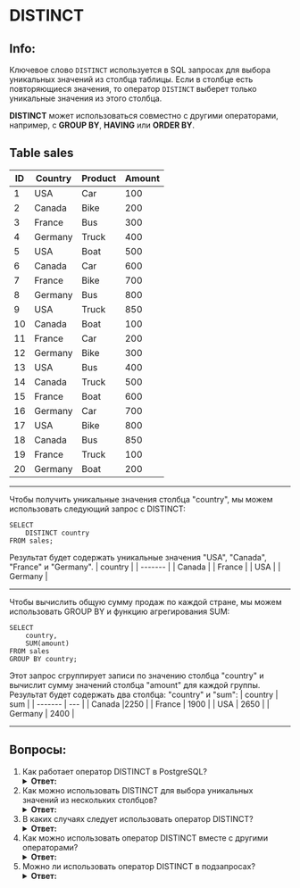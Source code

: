 # DISTINCT

## Info:
Ключевое слово `DISTINCT` используется в SQL запросах для выбора уникальных значений из столбца таблицы. Если в столбце есть повторяющиеся значения, то оператор `DISTINCT` выберет только уникальные значения из этого столбца.


**DISTINCT** может использоваться совместно с другими операторами, например, с **GROUP BY**, **HAVING** или **ORDER BY**.


## Table sales
| ID | Country | Product | Amount | 
| -- | ------- | ------- | ------ | 
| 1  | USA | Car | 100 | 
| 2  | Canada | Bike | 200 | 
| 3  | France | Bus | 300 | 
| 4  | Germany | Truck | 400 | 
| 5  | USA | Boat | 500 | 
| 6  | Canada | Car | 600 | 
| 7  | France | Bike | 700 | 
| 8  | Germany | Bus | 800 | 
| 9  | USA | Truck | 850 | 
| 10  | Canada | Boat | 100 | 
| 11 | France | Car | 200 | 
| 12  | Germany | Bike | 300 | 
| 13  | USA | Bus | 400 | 
| 14  | Canada | Truck | 500 | 
| 15  | France | Boat | 600 | 
| 16  | Germany | Car | 700 | 
| 17  | USA | Bike | 800 | 
| 18  | Canada | Bus | 850 | 
| 19  | France | Truck | 100 | 
| 20  | Germany | Boat | 200 | 

---

Чтобы получить уникальные значения столбца "country", мы можем использовать следующий запрос с DISTINCT:
```postgresql
SELECT 
    DISTINCT country 
FROM sales;
```

Результат будет содержать уникальные значения "USA", "Canada", "France" и "Germany".
| country | 
| ------- |
| Canada |
| France | 
| USA |
| Germany |


---

Чтобы вычислить общую сумму продаж по каждой стране, мы можем использовать GROUP BY и функцию агрегирования SUM:

```postgresql
SELECT 
    country, 
    SUM(amount) 
FROM sales 
GROUP BY country;
```


Этот запрос сгруппирует записи по значению столбца "country" и вычислит сумму значений столбца "amount" для каждой группы. Результат будет содержать два столбца: "country" и "sum":
| country | sum |
| ------- | --- |
| Canada |2250 |
| France | 1900 |
| USA | 2650 |
| Germany | 2400 | 

---



## Вопросы:
1. Как работает оператор DISTINCT в PostgreSQL?
    <details markdown="1">
    <summary><b>Ответ:</b></summary>
    Оператор DISTINCT в PostgreSQL удаляет повторяющиеся строки из результатов запроса, чтобы вернуть уникальные значения. Он применяется к столбцу, для которого нужно получить уникальные значения, и результаты возвращаются в алфавитном порядке.
    </details>
2. Как можно использовать DISTINCT для выбора уникальных значений из нескольких столбцов?
    <details markdown="1">
    <summary><b>Ответ:</b></summary>
    Чтобы выбрать уникальные значения из нескольких столбцов, можно использовать ключевое слово DISTINCT после оператора SELECT, после которого следует перечисление столбцов, которые нужно выбрать уникальные значения.
    </details>
3. В каких случаях следует использовать оператор DISTINCT?
    <details markdown="1">
    <summary><b>Ответ:</b></summary>
    Оператор DISTINCT следует использовать, когда требуется выбрать уникальные значения из столбца или нескольких столбцов. Это может быть полезно при работе с большими объемами данных или при выборке данных из таблиц, содержащих множество повторяющихся значений.
    </details>
4. Как можно использовать оператор DISTINCT вместе с другими операторами?
    <details markdown="1">
    <summary><b>Ответ:</b></summary>
    Оператор DISTINCT можно использовать с другими операторами, такими как ORDER BY, GROUP BY и HAVING. Например, можно использовать оператор DISTINCT с ORDER BY, чтобы выбрать уникальные значения из столбца и отсортировать их в порядке возрастания или убывания. Или можно использовать DISTINCT с GROUP BY, чтобы получить уникальные значения из группированных данных. Использование DISTINCT с HAVING позволяет выбрать уникальные значения, которые удовлетворяют заданным условиям.
    </details>
5. Можно ли использовать оператор DISTINCT в подзапросах?
    <details markdown="1">
    <summary><b>Ответ:</b></summary>
    Да, оператор DISTINCT можно использовать в подзапросах. Например, можно написать запрос, который выбирает все уникальные значения из столбца и использует этот результат в качестве условия в другом запросе.
    </details>